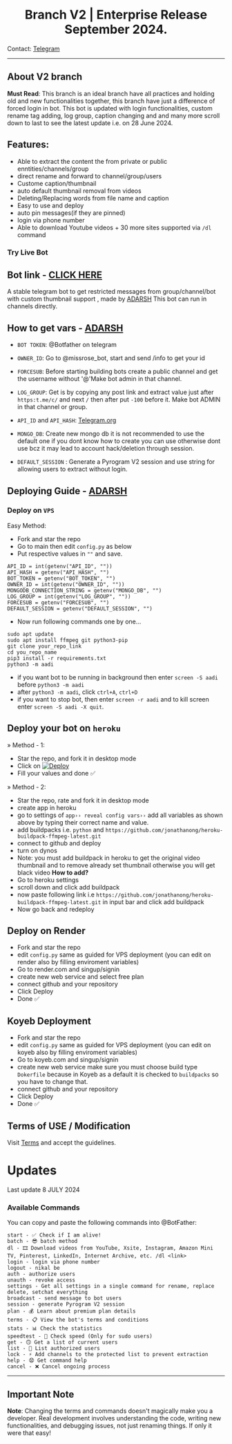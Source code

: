 <h1 align="center">
  <b>Branch V2 | Enterprise Release September 2024. </b>
</h1>

    
Contact: [Telegram](https://t.me/xadarsh_x)

---

## About V2 branch 

**Must Read**: This branch is an ideal branch have all practices and holding old and new functionalities together, this branch have just a difference of forced login in bot. This bot is updated with login functionalities, custom rename tag adding, log group, caption changing and and many more scroll down to last to see the latest update i.e. on 28 June 2024.

## Features:

- Able to extract the content the from private or public enntities/channels/group
- direct rename and forward to channel/group/users
- Custome caption/thumbnail
- auto default thumbnail removal from videos
- Deleting/Replacing words from file name and caption
- Easy to use and deploy
- auto pin messages(if they are pinned)
- login via phone number
- Able to download Youtube videos + 30 more sites supported via `/dl` command 

### Try Live Bot
Bot link - [CLICK HERE](https://t.me/advance_content_saver_bot)
---
A stable telegram bot to get restricted messages from group/channel/bot with custom thumbnail support , made by [ADARSH](https://t.me/xadarsh_x) This bot can run in channels directly.


## How to get vars - [ADARSH](https://t.me/xadarsh_x)

- `BOT TOKEN`: @Botfather on telegram

- `OWNER_ID`: Go to @missrose_bot, start and send /info to get your id

- `FORCESUB`: Before starting building bots create a public channel and get the username without '@'Make bot admin in that channel.

- `LOG_GROUP`: Get is by copying any post link and extract value just after `https:t.me/c/` and next `/` then after put `-100` before it. Make bot ADMIN in that channel or group.
 
- `API_ID` and `API_HASH`: [Telegram.org](https://my.telegram.org/auth)

- `MONGO_DB`: Create new mongo db it is not recommended to use the default one if you dont know how to create you can use otherwise dont use bcz it may lead to account hack/deletion through session.
- `DEFAULT_SESSION` : Generate a Pyrogram V2 session and use string for allowing users to extract without login.

## Deploying Guide - [ADARSH](https://t.me/xadarsh_x)

### Deploy on `VPS`

Easy Method:
- Fork and star the repo
- Go to main then edit ```config.py``` as below
- Put respective values in `""` and save.

```
API_ID = int(getenv("API_ID", ""))
API_HASH = getenv("API_HASH", "")
BOT_TOKEN = getenv("BOT_TOKEN", "")
OWNER_ID = int(getenv("OWNER_ID", ""))
MONGODB_CONNECTION_STRING = getenv("MONGO_DB", "")
LOG_GROUP = int(getenv("LOG_GROUP", ""))
FORCESUB = getenv("FORCESUB", "")
DEFAULT_SESSION = getenv("DEFAULT_SESSION", "")
```

- Now run following commands one by one...

```
sudo apt update
sudo apt install ffmpeg git python3-pip
git clone your_repo_link
cd you_repo_name
pip3 install -r requirements.txt
python3 -m aadi
```

- if you want bot to be running in background then enter `screen -S aadi` before `python3 -m aadi` 
- after `python3 -m aadi`, click `ctrl+A`, `ctrl+D`
- if you want to stop bot, then enter `screen -r aadi` and to kill screen enter `screen -S aadi -X quit`.


## Deploy your bot on `heroku`

» Method - 1:
- Star the repo, and fork it in desktop mode
- Click on  [![Deploy](https://www.herokucdn.com/deploy/button.svg)](https://heroku.com/deploy)
- Fill your values and done ✅
 
» Method - 2:
- Star the repo, rate and fork it in desktop mode
- create app in heroku
- go to settings of ```app›› reveal config vars››``` add all variables as shown above by typing their correct name and value.
- add buildpacks i.e. `python` and `https://github.com/jonathanong/heroku-buildpack-ffmpeg-latest.git`
- connect to github and deploy
- turn on dynos
- Note: you must add buildpack in heroku to get the original video thumbnail and to remove already set thumbnail otherwise you will get black video
<b> How to add? </b>
- Go to heroku settings
- scroll down and click add buildpack
- now paste following link i.e `https://github.com/jonathanong/heroku-buildpack-ffmpeg-latest.git` in input bar and click add buildpack
- Now go back and redeploy

## Deploy on Render
- Fork and star the repo
- edit `config.py` same as guided for VPS deployment (you can edit on render also by filling enviroment variables)
- Go to render.com and singup/signin
- create new web service and select free plan
- connect github and your repository
- Click Deploy
- Done ✅

## Koyeb Deployment

- Fork and star the repo
- edit `config.py` same as guided for VPS deployment (you can edit on koyeb also by filling enviroment variables)
- Go to koyeb.com and singup/signin
- create new web service make sure you must choose build type `Dokerfile` because in Koyeb as a default it is checked to `buildpacks` so you have to change that.
- connect github and your repository
- Click Deploy
- Done ✅

## Terms of USE / Modification 
Visit [Terms](https://github.com/xadarsh_x/Save-Restricted-Content-Bot-Repo/blob/main/TERMS_OF_USE.md) and accept the guidelines.

# Updates

Last update 8 JULY 2024

### Available Commands

You can copy and paste the following commands into @BotFather:

```plaintext
start - ✅ Check if I am alive!
batch - 😎 batch method
dl - 🎞 Download videos from YouTube, Xsite, Instagram, Amazon Mini TV, Pinterest, LinkedIn, Internet Archive, etc. /dl <link>
login - login via phone number
logout - nikal be
auth - authorize users
unauth - revoke access
settings - Get all settings in a single command for rename, replace delete, setchat everything
broadcast - send message to bot users
session - generate Pyrogram V2 session
plan - 💰 Learn about premium plan details
terms - 📋 View the bot's terms and conditions
stats - 📊 Check the statistics
speedtest - 🔴 Check speed (Only for sudo users)
get - 🙃 Get a list of current users
list - 🍏 List authorized users
lock - ⚡ Add channels to the protected list to prevent extraction
help - 😧 Get command help
cancel - ❌ Cancel ongoing process
```

---

## Important Note

**Note**: Changing the terms and commands doesn't magically make you a developer. Real development involves understanding the code, writing new functionalities, and debugging issues, not just renaming things. If only it were that easy!


